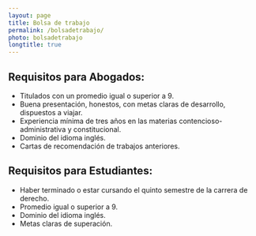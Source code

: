 ```yaml
---
layout: page
title: Bolsa de trabajo
permalink: /bolsadetrabajo/
photo: bolsadetrabajo
longtitle: true
---
```

<section class="cards">
<div class="halfcard">

<h2> Requisitos para Abogados:</h2>
<ul>
<li>Titulados con un promedio igual o superior a 9.</li>
<li>Buena presentación, honestos, con metas claras de desarrollo, dispuestos a viajar.</li>
<li>Experiencia mínima de tres años en las materias contencioso-administrativa y constitucional.</li>
<li>Dominio del idioma inglés.</li>
<li>Cartas de recomendación de trabajos anteriores.</li>
</ul>

</div>

<div class="halfcard">

<h2> Requisitos para Estudiantes:</h2>
<ul>
<li>Haber terminado o estar cursando el quinto semestre de la carrera de derecho.</li>
<li>Promedio igual o superior a 9.</li>
<li>Dominio del idioma inglés.</li>
<li>Metas claras de superación.</li>
</ul>

</div>
</section>
